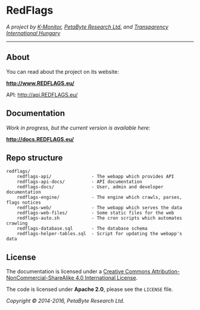 # RedFlags

*A project by [K-Monitor](http://k-monitor.hu), [PetaByte Research Ltd.](http://petabyte-research.org) and [Transparency International Hungary](http://transparency.hu)*

---

## About

You can read about the project on its website:

**http://www.REDFLAGS.eu/**

API: http://api.REDFLAGS.eu/



## Documentation

*Work in progress, but the current version is available here:*

**http://docs.REDFLAGS.eu/**



## Repo structure

```
redflags/
	redflags-api/               - The webapp which provides API
	redflags-api-docs/          - API documentation
	redflags-docs/              - User, admin and developer documentation
	redflags-engine/            - The engine which crawls, parses, flags notices
	redflags-web/               - The webapp which serves the data
	redflags-web-files/         - Some static files for the web
	redflags-auto.sh            - The cron scripts which automates crawling
	redflags-database.sql       - The database schema
	redflags-helper-tables.sql  - Script for updating the webapp's data
```



## License

The documentation is licensed under a [Creative Commons Attribution-NonCommercial-ShareAlike 4.0 International License](http://creativecommons.org/licenses/by-nc-sa/4.0/).

The code is licensed under **Apache 2.0**, please see the `LICENSE` file.

*Copyright &copy; 2014-2016, PetaByte Research Ltd.*